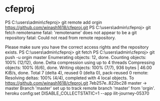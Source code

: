 # cfeproj
PS C:\users\admin\cfeproj> git remote add orgin https://github.com/winash1618/cfeproj.git
PS C:\users\admin\cfeproj>  git fetch remotename
fatal: 'remotename' does not appear to be a git repository
fatal: Could not read from remote repository.

Please make sure you have the correct access rights
and the repository exists.
PS C:\users\admin\cfeproj>  git fetch
PS C:\users\admin\cfeproj> git push -u orgin master
Enumerating objects: 12, done.
Counting objects: 100% (12/12), done.
Delta compression using up to 4 threads
Compressing objects: 100% (6/6), done.
Writing objects: 100% (7/7), 936 bytes | 46.00 KiB/s, done.
Total 7 (delta 4), reused 0 (delta 0), pack-reused 0
remote: Resolving deltas: 100% (4/4), completed with 4 local objects.
To https://github.com/winash1618/cfeproj.git
   7eb257e..822bc28  master -> master
Branch 'master' set up to track remote branch 'master' from 'orgin'.
heroku config:set DISABLE_COLLECTSTATIC=1 --app ilit-journey-05370
